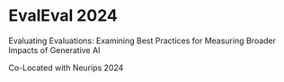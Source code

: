 # EvalEval 2024

Evaluating Evaluations: Examining Best Practices for Measuring Broader Impacts of Generative AI

Co-Located with Neurips 2024

